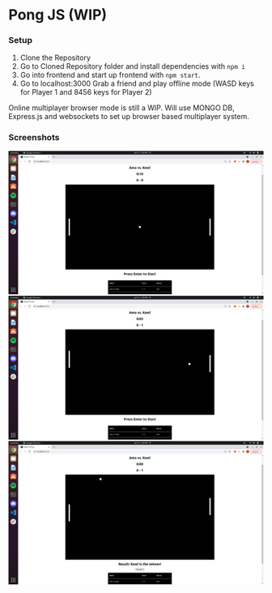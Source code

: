 # Pong JS (WIP)

### Setup

1. Clone the Repository
2. Go to Cloned Repository folder and install dependencies with `npm i`
3. Go into frontend and start up frontend with `npm start`.
4. Go to localhost:3000 Grab a friend and play offline mode (WASD keys for Player 1 and 8456 keys for Player 2)

Online multiplayer browser mode is still a WIP. Will use MONGO DB, Express.js and websockets to set up browser based multiplayer system. 


### Screenshots

!["Start"](https://github.com/Aman-Hundal/PongJS/blob/main/docs/start.png?raw=true)
!["Play"](https://github.com/Aman-Hundal/PongJS/blob/main/docs/play.png?raw=true)
!["Winner"](https://github.com/Aman-Hundal/PongJS/blob/main/docs/winner.png?raw=true)
